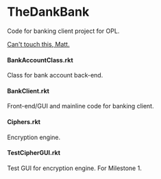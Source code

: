 # TheDankBank
Code for banking client project for OPL.

[Can't touch this, Matt.](https://www.youtube.com/watch?v=otCpCn0l4Wo#t=0m14.5s)

#### BankAccountClass.rkt
Class for bank account back-end.

#### BankClient.rkt
Front-end/GUI and mainline code for banking client.

#### Ciphers.rkt
Encryption engine.

#### TestCipherGUI.rkt
Test GUI for encryption engine. For Milestone 1.
